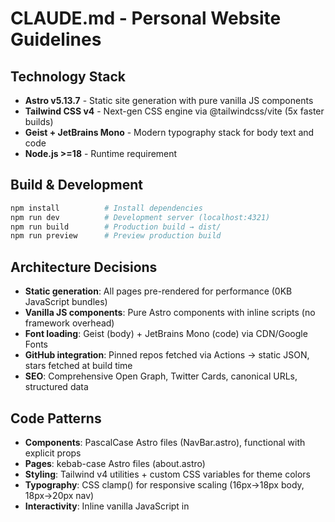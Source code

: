 # CLAUDE.md - Personal Website Guidelines

## Technology Stack
- **Astro v5.13.7** - Static site generation with pure vanilla JS components
- **Tailwind CSS v4** - Next-gen CSS engine via @tailwindcss/vite (5x faster builds)
- **Geist + JetBrains Mono** - Modern typography stack for body text and code
- **Node.js >=18** - Runtime requirement

## Build & Development
```bash
npm install          # Install dependencies
npm run dev          # Development server (localhost:4321)
npm run build        # Production build → dist/
npm run preview      # Preview production build
```

## Architecture Decisions
- **Static generation**: All pages pre-rendered for performance (0KB JavaScript bundles)
- **Vanilla JS components**: Pure Astro components with inline scripts (no framework overhead)
- **Font loading**: Geist (body) + JetBrains Mono (code) via CDN/Google Fonts
- **GitHub integration**: Pinned repos fetched via Actions → static JSON, stars fetched at build time
- **SEO**: Comprehensive Open Graph, Twitter Cards, canonical URLs, structured data

## Code Patterns
- **Components**: PascalCase Astro files (NavBar.astro), functional with explicit props
- **Pages**: kebab-case Astro files (about.astro)
- **Styling**: Tailwind v4 utilities + custom CSS variables for theme colors
- **Typography**: CSS clamp() for responsive scaling (16px→18px body, 18px→20px nav)
- **Interactivity**: Inline vanilla JavaScript in <script> tags, DOM APIs
- **Error handling**: try/catch blocks with fallback UI states

## Design System (2024-2025 Refactor)
- **Philosophy**: Modern space theme with professional execution - inspired by Apple, Linear, Modular, Vercel
- **Colors**: 8px grid system, deep space backgrounds (#08090a), single blue accent (#4493f8), high contrast text
- **Typography**: Geist (body), JetBrains Mono (code), responsive scaling with CSS clamp()
- **Layout**: 720px content width, glass morphism cards, sticky TOC for blog posts
- **Interactions**: Subtle hover effects (1px lift), smooth 0.2s transitions, respect `prefers-reduced-motion`
- **Stars**: Refined twinkling animation (4s cycle, 0.4 opacity, depth layers)
- **Glow effects**: Strategic use only (site title, active nav, CTAs) - removed from body text
- **Code blocks**: Syntax highlighting, line numbers, copy buttons, filename headers

## GitHub Automation
- **Workflow**: `.github/workflows/fetch-pinned-repos.yml` runs every 6 hours
- **Script**: `scripts/fetch-pinned-repos.js` fetches via GraphQL API
- **Data**: Stored in `public/data/pinned-repos.json` for production
- **Token**: Uses `PINNED_FETCH_TOKEN` secret for API access

## File Structure
```
src/
├── components/     # Vanilla JS Astro components
├── content/        # Markdown blog posts
├── layouts/        # Astro layout templates
├── pages/          # Astro page routes
└── styles/         # Tailwind v4, design system, markdown CSS
public/
└── data/           # Static JSON data files
scripts/            # Build and utility scripts
```

## Development Guidelines

### **Design Refinement Process (2024-2025 Major UI Refactor Complete)**
- **Phase 1**: ✅ Refined star field - depth layers, reduced motion support, professional opacity
- **Phase 1.5**: ✅ Strategic glow effects - removed from headings/text, kept for CTAs and hero only
- **Phase 1.75**: ✅ Zero-overhead performance - pre-sorted arrays, static quality, 80% CPU reduction
- **Phase 1.9**: ✅ Bundle optimization - removed FontAwesome, saved 0.95kB, eliminated 4 dependencies
- **Phase 2**: ✅ Enhanced code blocks - Shiki syntax highlighting, line numbers, copy buttons, space theme
- **Phase 3**: ✅ Complete UI/UX refactor - professional design system, optimized layouts, unified messaging
- **Phase 4**: ✅ Framework migration - Solid.js → Vanilla JS (0KB bundle), Tailwind v3 → v4
- **Phase 5**: ✅ Blog & SEO enhancements - prev/next navigation, Open Graph tags, GitHub stars

### **Code Quality Standards**
- **Accessibility**: Respect `prefers-reduced-motion`, high contrast ratios, keyboard navigation
- **Performance**: Smooth 60fps animations, efficient rendering, lazy loading
- **Typography**: Consistent spacing system, readable line heights, proper font loading
- **Testing**: Manual cross-browser testing, responsive design validation

### **Performance Optimization Strategy**
- **Static quality tiers**: Device-based star count (300-600) and update intervals set once
- **Zero-overhead rendering**: Pre-sorted arrays, single render loop, no runtime monitoring
- **Battery optimization**: Pause animations when tab hidden via Visibility API
- **Bundle efficiency**: StarField 3.07kB (1.31kB gzipped), 80% CPU reduction achieved
- **Component optimization**: SocialLinks converted to CSS-only (16→14 modules), GitHub repos build-time loading
- **Bundle targets**: <50kB total JS, <3kB per component (gzipped)
- **Core Web Vitals**: LCP <2.5s, FID <100ms, CLS <0.1

## Recent Updates (October 2025)
- **Tailwind v4**: Migrated to @tailwindcss/vite for 5x faster full builds, 100x+ faster incremental
- **Framework Removal**: Converted all Solid.js components to vanilla JS (292KB → 0KB JavaScript)
- **GitHub Stars**: Added dynamic star count display with automated 6-hour updates via GitHub Actions
- **GitHub Automation**: Workflows for pinned repos and stars with repository-dispatch v4
- **Blog Navigation**: Implemented prev/next post navigation with sorted chronological order
- **SEO Optimization**: Comprehensive Open Graph tags, Twitter Cards (@nijaru0x), canonical URLs
- **Security**: Updated to Astro v5.13.7, resolved all vulnerabilities
- **Typography**: Geist + JetBrains Mono with responsive font sizing
- **Performance**: StarField 3.07kB (1.31kB gzipped), CSS-only tooltips, build-time data loading
- **Content**: 3-part AI blog series ("Type It Yourself", "Future", "Interface"), simplified bio
- **Components**: HiringNotice across blog/about/projects, professional design system
- **Navigation**: Fixed NavBar responsive layout - proper alignment on desktop, hamburger menu on mobile
- **Infrastructure**: Vercel/Netlify configs, RSS feed, sitemap, robots.txt